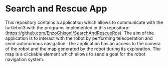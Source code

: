 # Search and Rescue App
This repository contains a application which allows to communicate with the turtlebot3 with the programs implemented in this repository: (https://github.com/EnzoGhisoni/SearchAndRescueRos).
The aim of the application is to interact with the robot by performing teleoperation and semi-autonomous navigation. The application has an access to the camera of the robot and the map generated by the robot during its exploration. The map is a clickable element which allows to send a goal for the robot navigation system.
